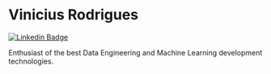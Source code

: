 # Vinicius Rodrigues


[![Linkedin Badge](https://img.shields.io/badge/-Vinicius%20Rodrigues-6633cc?style=flat-square&logo=Linkedin&logoColor=white&link=https://www.linkedin.com/in/https://www.linkedin.com/in/vn-rodrigues/)](https://www.linkedin.com/in/vn-rodrigues/)

Enthusiast of the best Data Engineering and Machine Learning development technologies.

<!--
**vinicius-rodrigues1/vinicius-rodrigues1** is a ✨ _special_ ✨ repository because its `README.md` (this file) appears on your GitHub profile.

Here are some ideas to get you started:

- 🔭 I’m currently working on ...
- 🌱 I’m currently learning ...
- 👯 I’m looking to collaborate on ...
- 🤔 I’m looking for help with ...
- 💬 Ask me about ...
- 📫 How to reach me: ...
- 😄 Pronouns: ...
- ⚡ Fun fact: ...
-->
